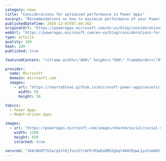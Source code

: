 ```yaml
---
category: news
title: "Considerations for optimized performance in Power Apps"
excerpt: "Recommendations on how to maximize performance of your Power Apps "
publishedDateTime: 2020-12-03T07:40:36Z
originalUrl: "https://powerapps.microsoft.com/en-us/blog/considerations-for-optimized-performance-in-power-apps/"
webUrl: "https://powerapps.microsoft.com/en-us/blog/considerations-for-optimized-performance-in-power-apps/"
type: article
quality: 189
heat: 189
published: true

featuredContent: "<iframe width=\"800\" height=\"500\" frameborder=\"0\" src=\"https://www.youtube.com/embed/jcKoqC9Vfmo\" allow=\"accelerometer; autoplay; encrypted-media; gyroscope; picture-in-picture\" allowfullscreen></iframe>"

provider:
  name: Microsoft
  domain: microsoft.com
  images:
    - url: "https://smartableai.github.io/microsoft-power-apps/assets/images/organizations/microsoft.com-50x50.jpg"
      width: 50
      height: 50

topics:
  - Power Apps
  - Model-driven apps

images:
  - url: "https://powerapps.microsoft.com/images/shared/social/social-share-post-ignite.png"
    width: 1200
    height: 630
    isCached: true

secured: "1KArBGQT7GIa/qJsl6jfoceIY/mFErR3pEoQRO2ghpl4bH2EqwL2yutnmAOSf33kccPYFWCQAnKHjeAAwn7gFk1Y0/7KS/115kPBlnhwXH7eqrqzHXznXxkpaBKk98lqphhk642KEi/1rltzLcMCWIle/ji7PaUCtBm2gAMrcwTartHcpe+A9GM6FJ5OL8eJVO6n47MtMNjtRx9ox9A9u/shbcgCW2HMSx7025RKwfkcZ5VJNRorte9KsLF/F4V3M7IZSOVHJ5K7JVx/gYOsKPYC4Fs7hIoiuiNSsvZzfPukHRuBpqpiiP1T2SbwiwT6LBAQ9w7jBv0+h7NAQcx2zcBmyWFBszeDbcihtuM/e9gUXAKP6OWHkFrdo4u3Qk4lIZp1CPDQURm5CC14kFX7RZdT2kxbInkDPP8ezlRyfHp2OgZ5jQcdoKRkBSu9JbOcw7AOCsq0AIBFA4bFl2rmsg==;SKaTDQKr3xduDDrCA8cyEA=="
---
```


